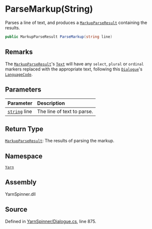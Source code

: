 # ParseMarkup\(String\)

Parses a line of text, and produces a [`MarkupParseResult`](../../yarn.markup/markupparseresult/) containing the results.

```csharp
public MarkupParseResult ParseMarkup(string line)
```

## Remarks

The [`MarkupParseResult`](../../yarn.markup/markupparseresult/)'s [`Text`](../../yarn.markup/markupparseresult/markupparseresult.text.md) will have any `select`, `plural` or `ordinal` markers replaced with the appropriate text, following this [`Dialogue`](./)'s [`LanguageCode`](dialogue.languagecode.md).

## Parameters

| Parameter | Description |
| :--- | :--- |
| [`string`](https://docs.microsoft.com/dotnet/api/System.String) line | The line of text to parse. |

## Return Type

[`MarkupParseResult`](../../yarn.markup/markupparseresult/): The results of parsing the markup.

## Namespace

[`Yarn`](../)

## Assembly

YarnSpinner.dll

## Source

Defined in [YarnSpinner/Dialogue.cs](https://github.com/YarnSpinnerTool/YarnSpinner//blob/develop/YarnSpinner/Dialogue.cs#L875), line 875.

